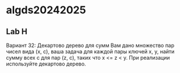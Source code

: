 
# algds20242025


## Lab H

Вариант 32: Декартово дерево для сумм
Вам дано множество пар чисел вида (x, c), ваша задача для каждой пары ключей x, y, найти сумму всех с
для пар (z, c), таких что x <= z < y. При реализации используйте декартово дерево.
